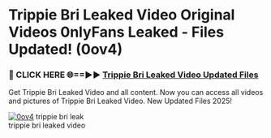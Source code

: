 # Trippie Bri Leaked Video Original Videos 0nlyFans Leaked - Files Updated! (0ov4)

<h3>🔴 CLICK HERE 🌐==►► <a href="https://tinyurl.com/ms9xzufz" rel="nofollow">Trippie Bri Leaked Video Updated Files</a></h3>

Get Trippie Bri Leaked Video and all content. Now you can access all videos and pictures of Trippie Bri Leaked Video. New Updated Files 2025!

[![0ov4](https://i.imgur.com/ppqm5kG.gif)](https://tinyurl.com/ms9xzufz)
trippie bri leak<br>
trippie bri leaked video
